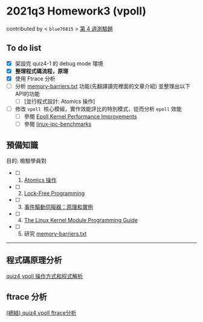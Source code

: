 # 2021q3 Homework3 (vpoll)
contributed by < `blue76815` >
[第 4 週測驗題](https://hackmd.io/@sysprog/linux2021-summer-quiz4)


## To do list
- [x] 架設完 quiz4-1 的 debug mode 環境
- [x] **整理程式碼流程，原理**
- [x] 使用 Ftrace 分析
- [ ] 分析 [memory-barriers.txt](https://github.com/torvalds/linux/blob/master/Documentation/memory-barriers.txt) 功能(先翻譯讀完裡面的文章介紹)
並整理出以下API的功能
    - [ ] [並行程式設計: Atomics 操作]
- [ ] 修改 `vpoll `核心模組，實作效能評比的特別模式，從而分析 `epoll` 效能 
    - [ ] 參閱 [Epoll Kernel Performance Improvements](https://events19.linuxfoundation.org/wp-content/uploads/2018/07/dbueso-oss-japan19.pdf)
    - [ ] 參閱 [linux-ipc-benchmarks](https://github.com/kamalmarhubi/linux-ipc-benchmarks)    
## 預備知識
目的: 檢驗學員對 

- [ ] 1. [Atomics 操作](https://hackmd.io/@sysprog/concurrency-atomics) 
- [ ] 2. [Lock-Free Programming](https://hackmd.io/@sysprog/concurrency-lockfree) 
- [ ] 3. [事件驅動伺服器：原理和實例](https://hackmd.io/@sysprog/event-driven-server) 
- [ ] 4. [The Linux Kernel Module Programming Guide](https://sysprog21.github.io/lkmpg/)
- [ ] 5. 研究 [memory-barriers.txt](https://github.com/torvalds/linux/blob/master/Documentation/memory-barriers.txt)


---
## 程式碼原理分析
[quiz4 vpoll 操作方式和程式解析](https://hackmd.io/@blue76815/quiz4_vpoll_trace_code)

## ftrace 分析
[(總結) quiz4 vpoll ftrace分析](https://hackmd.io/@blue76815/quiz4_vpoll_ftrace)